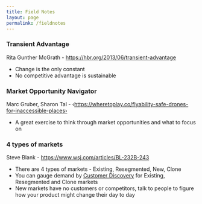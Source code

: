 ```yaml
---
title: Field Notes
layout: page
permalink: /fieldnotes
---
```


### Transient Advantage
Rita Gunther McGrath - <https://hbr.org/2013/06/transient-advantage>

- Change is the only constant
- No competitive advantage is sustainable


### Market Opportunity Navigator 
Marc Gruber, Sharon Tal - ‹https://wheretoplay.co/flyability-safe-drones-for-inaccessible-places›

- A great exercise to think through market opportunities and what to focus on

### 4 types of markets
Steve Blank - <https://www.wsj.com/articles/BL-232B-243>

- There are 4 types of markets - Existing, Resegmented, New, Clone
- You can gauge demand by [Customer Discovery](https://steveblank.com/2020/04/07/customer-discovery-in-the-time-of-the-covid-19-virus/) for Existing, Resegmented and Clone markets
- New markets have no customers or competitors, talk to people to figure how your product might change their day to day


